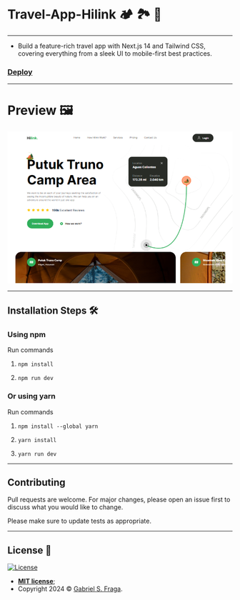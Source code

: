 # Travel-App-Hilink 🏕️ 🏞️ 🧭

---

- Build a feature-rich travel app with Next.js 14 and Tailwind CSS, covering everything from a sleek UI to mobile-first best practices.
  
### [Deploy](https://travel-app-web.netlify.app/)
---

# Preview 🖼️

![Template Screenshot](TemplateScreenshot.png?raw=true "Template Screenshot") 

---
## Installation Steps 🛠️

### Using npm

Run commands

1) ```npm install```

2) ```npm run dev```


### Or using yarn

Run commands 

1) ```npm install --global yarn```

2) ```yarn install```

3) ```yarn run dev```

---

## Contributing
Pull requests are welcome. For major changes, please open an issue first to discuss what you would like to change.

Please make sure to update tests as appropriate.


---

## License :memo:

[![License](http://img.shields.io/:license-mit-green.svg?style=flat-square)](http://badges.mit-license.org)

- **[MIT license](https://github.com/GabrielFraga962/Travel-App-Hilink/blob/main/LICENSE)**;
- Copyright 2024 © <a href="https://github.com/GabrielFraga962" target="_blank">Gabriel S. Fraga</a>.

